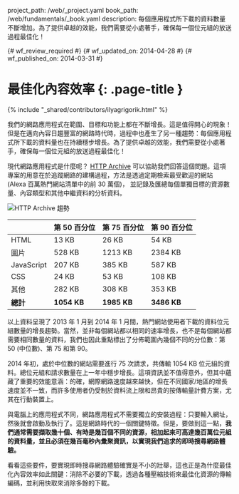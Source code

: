 project_path: /web/_project.yaml
book_path: /web/fundamentals/_book.yaml
description: 每個應用程式所下載的資料數量不斷增加。為了提供卓越的效能，我們需要從小處著手，確保每一個位元組的放送過程最佳化！

{# wf_review_required #}
{# wf_updated_on: 2014-04-28 #}
{# wf_published_on: 2014-03-31 #}

# 最佳化內容效率 {: .page-title }

{% include "_shared/contributors/ilyagrigorik.html" %}



我們的網路應用程式在範圍、目標和功能上都在不斷增長。這是值得開心的現象！ 但是在邁向內容日趨豐富的網路時代時，過程中也產生了另一種趨勢：每個應用程式所下載的資料量也在持續穩步增長。為了提供卓越的效能，我們需要從小處著手，確保每一個位元組的放送過程最佳化！


現代網路應用程式是什麼呢？ [HTTP Archive](http://httparchive.org/) 可以協助我們回答這個問題。這項專案的用意在於追蹤網路的建構過程，方法是透過定期檢索最受歡迎的網站 (Alexa 百萬熱門網站清單中的前 30 萬個)， 並記錄及匯總每個單獨目標的資源數量、內容類型和其他中繼資料的分析資料。

<img src="images/http-archive-trends.png" class="center" alt="HTTP Archive 趨勢">

<table class="mdl-data-table mdl-js-data-table">
<thead>
  <tr>
    <th></th>
    <th>第 50 百分位</th>
    <th>第 75 百分位</th>
    <th>第 90 百分位</th>
  </tr>
</thead>
<tr>
  <td data-th="類型">HTML</td>
  <td data-th="50%">13 KB</td>
  <td data-th="75%">26 KB</td>
  <td data-th="90%">54 KB</td>
</tr>
<tr>
  <td data-th="類型">圖片</td>
  <td data-th="50%">528 KB</td>
  <td data-th="75%">1213 KB</td>
  <td data-th="90%">2384 KB</td>
</tr>
<tr>
  <td data-th="類型">JavaScript</td>
  <td data-th="50%">207 KB</td>
  <td data-th="75%">385 KB</td>
  <td data-th="90%">587 KB</td>
</tr>
<tr>
  <td data-th="類型">CSS</td>
  <td data-th="50%">24 KB</td>
  <td data-th="75%">53 KB</td>
  <td data-th="90%">108 KB</td>
</tr>
<tr>
  <td data-th="類型">其他</td>
  <td data-th="50%">282 KB</td>
  <td data-th="75%">308 KB</td>
  <td data-th="90%">353 KB</td>
</tr>
<tr>
  <td data-th="類型"><strong>總計</strong></td>
  <td data-th="50%"><strong>1054 KB</strong></td>
  <td data-th="75%"><strong>1985 KB</strong></td>
  <td data-th="90%"><strong>3486 KB</strong></td>
</tr>
</table>

以上資料呈現了 2013 年 1 月到 2014 年 1 月間，熱門網站使用者下載的資料位元組數量的增長趨勢。當然，並非每個網站都以相同的速率增長，也不是每個網站都需要相同數量的資料，我們也因此重點標出了分佈範圍內幾個不同的分位數：第 50 (中位數)、第 75 和第 90。

2014 年初，處於中位數的網站需要進行 75 次請求，共傳輸 1054 KB 位元組的資料。總位元組和請求數量在上一年中穩步增長。這項資訊並不值得意外，但其中蘊藏了重要的效能意涵：的確，網際網路速度越來越快，但在不同國家/地區的增長速度並不一致，而許多使用者仍受制於資料流上限和昂貴的按傳輸量計費方案，尤其在行動裝置上。

與電腦上的應用程式不同，網路應用程式不需要獨立的安裝過程：只要輸入網址，然後就會啟動及執行了。這是網路時代的一個關鍵特徵。但是，要做到這一點，**我們通常需要擷取幾十個、有時是幾百個不同的資源，相加起來可高達幾百萬位元組的資料量，並且必須在幾百毫秒內彙聚資訊，以實現我們追求的即時搜尋網路體驗。**

看看這些要件，要實現即時搜尋網路體驗確實是不小的壯舉，這也正是為什麼最佳化內容效率如此關鍵：消除不必要的下載，透過各種壓縮技術來最佳化資源的傳輸編碼，並利用快取來消除多餘的下載。


